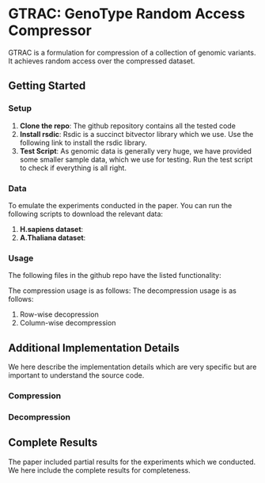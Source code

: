 # GTRAC: GenoType Random Access Compressor
GTRAC is a formulation for compression of a collection of genomic variants. It achieves random access over the compressed dataset.

## Getting Started
### Setup
1. **Clone the repo**: The github repository contains all the tested code
2. **Install rsdic**: Rsdic is a succinct bitvector library which we use. Use the following link to install the rsdic library.
3. **Test Script**: As genomic data is generally very huge, we have provided some smaller sample data, which we use for testing. Run the test script to check if everything is all right.

### Data
To emulate the experiments conducted in the paper. You can run the following scripts to download the relevant data:

1. **H.sapiens dataset**: 
2. **A.Thaliana dataset**:

### Usage
The following files in the github repo have the listed functionality: 

The compression usage is as follows:
The decompression usage is as follows:
1. Row-wise decopression
2. Column-wise decompression

## Additional Implementation Details
We here describe the implementation details which are very specific but are important to understand the source code.
### Compression
### Decompression

## Complete Results
The paper included partial results for the experiments which we conducted. We here include the complete results for completeness.

